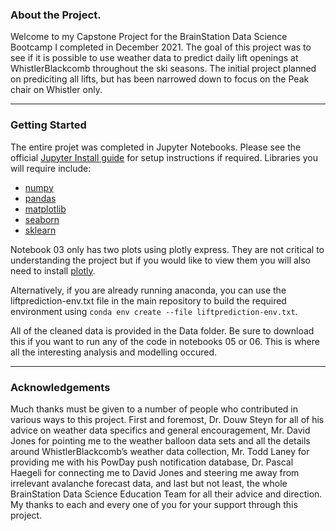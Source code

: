 ### About the Project.

Welcome to my Capstone Project for the BrainStation Data Science Bootcamp I completed in December 2021.  The goal of this project was to see if it is possible to use weather data to predict daily lift openings at WhistlerBlackcomb throughout the ski seasons.  The initial project planned on prediciting all lifts, but has been narrowed down to focus on the Peak chair on Whistler only.

---
### Getting Started

The entire projet was completed in Jupyter Notebooks.  Please see the official [Jupyter Install guide](https://jupyter.org/install) for setup instructions if required.  Libraries you will require include:
- [numpy](https://numpy.org/install/)
- [pandas](https://pandas.pydata.org/docs/getting_started/install.html)
- [matplotlib](https://matplotlib.org/3.4.3/users/installing.html)
- [seaborn](https://seaborn.pydata.org/installing.html)
- [sklearn](https://scikit-learn.org/stable/install.html)

Notebook 03 only has two plots using plotly express.  They are not critical to understanding the project but if you would like to view them you will also need to install [plotly](https://plotly.com/python/getting-started/).

Alternatively, if you are already running anaconda, you can use the liftprediction-env.txt file in the main repository to build the required environment using `conda env create --file liftprediction-env.txt`.

All of the cleaned data is provided in the Data folder.  Be sure to download this if you want to run any of the code in notebooks 05 or 06.  This is where all the interesting analysis and modelling occured.

---
### Acknowledgements

Much thanks must be given to a number of people who contributed in various ways to this project.  First and foremost, Dr. Douw Steyn for all of his advice on weather data specifics and general encouragement, Mr. David Jones for pointing me to the weather balloon data sets and all the details around WhistlerBlackcomb’s weather data collection, Mr. Todd Laney for providing me with his PowDay push notification database, Dr. Pascal Haegeli for connecting me to David Jones and steering me away from irrelevant avalanche forecast data, and last but not least, the whole BrainStation Data Science Education Team for all their advice and direction.  My thanks to each and every one of you for your support through this project.
